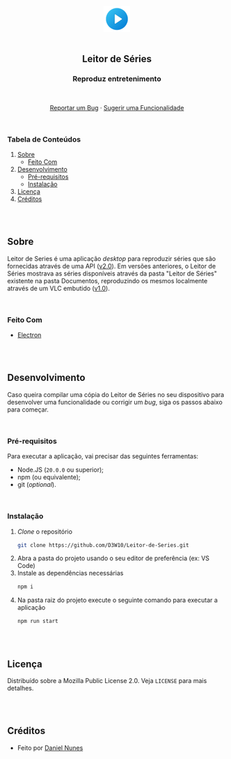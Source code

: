 <br />
<br />
<div align="center">
    <a href="https://github.com/D3W10/Leitor-de-Series">
        <img src="https://raw.githubusercontent.com/D3W10/Leitor-de-Series/master/assets/logo.png" alt="Logo" width="60" height="60">
    </a>
    <br />
    <br />
    <h2 align="center">Leitor de Séries</h2>
    <h3 align="center">Reproduz entretenimento</h3>
    <br />
    <p align="center">
        <a href="https://github.com/D3W10/Leitor-de-Series/issues">Reportar um Bug</a>
        ·
        <a href="https://github.com/D3W10/Leitor-de-Series/issues">Sugerir uma Funcionalidade</a>
    </p>
</div>
<br />

### Tabela de Conteúdos
1. [Sobre](#sobre)
    - [Feito Com](#feito-com)
2. [Desenvolvimento](#desenvolvimento)
    - [Pré-requisitos](#pré-requisitos)
    - [Instalação](#instalação)
3. [Licença](#licença)
4. [Créditos](#créditos)

<br />
<br />

## Sobre

Leitor de Series é uma aplicação *desktop* para reproduzir séries que são fornecidas através de uma API ([v2.0](https://github.com/D3W10/Leitor-de-Series/tree/main)). Em versões anteriores, o Leitor de Séries mostrava as séries disponíveis através da pasta "Leitor de Séries" existente na pasta Documentos, reproduzindo os mesmos localmente através de um VLC embutido ([v1.0](https://github.com/D3W10/Leitor-de-Series/tree/v1.0)).

<br />

### Feito Com

- [Electron](https://www.electronjs.org/)

<br />
<br />

## Desenvolvimento

Caso queira compilar uma cópia do Leitor de Séries no seu dispositivo para desenvolver uma funcionalidade ou corrigir um *bug*, siga os passos abaixo para começar.

<br />

### Pré-requisitos

Para executar a aplicação, vai precisar das seguintes ferramentas:
- Node.JS (`20.0.0` ou superior);
- npm (ou equivalente);
- git (*optional*).

<br />

### Instalação

1. *Clone* o repositório
    ```sh
    git clone https://github.com/D3W10/Leitor-de-Series.git
    ```
2. Abra a pasta do projeto usando o seu editor de preferência (ex: VS Code)
3. Instale as dependências necessárias
    ```sh
    npm i
    ```
4. Na pasta raiz do projeto execute o seguinte comando para executar a aplicação
    ```sh
    npm run start
    ```

<br />
<br />

## Licença

Distribuído sobre a Mozilla Public License 2.0. Veja `LICENSE` para mais detalhes.

<br />
<br />

## Créditos

- Feito por [Daniel Nunes](https://d3w10.netlify.app/)
